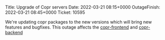 Title: Upgrade of Copr servers
Date: 2022-03-21 08:15+0000
OutageFinish: 2022-03-21 08:45+0000
Ticket: 10595

We're updating copr packages to the new versions which will bring new
features and bugfixes. This outage affects the [copr-frontend](https://copr.fedorainfracloud.org)
and [copr-backend](https://copr-be.cloud.fedoraproject.org/)
